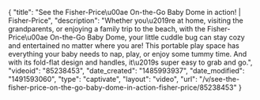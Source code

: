 {
    "title": "See the Fisher-Price\u00ae On-the-Go Baby Dome in action! |  Fisher-Price",
    "description": "Whether you\u2019re at home, visiting the grandparents, or enjoying a family trip to the beach, with the Fisher-Price\u00ae On-the-Go Baby Dome, your little cuddle bug can stay cozy and entertained no matter where you are! This portable play space has everything your baby needs to nap, play, or enjoy some tummy time. And with its fold-flat design and handles, it\u2019s super easy to grab and go.",
    "videoid": "85238453",
    "date_created": "1485993937",
    "date_modified": "1491593060",
    "type": "captivate",
    "layout": "video",
    "url": "\/v\/see-the-fisher-price-on-the-go-baby-dome-in-action-fisher-price\/85238453"
}